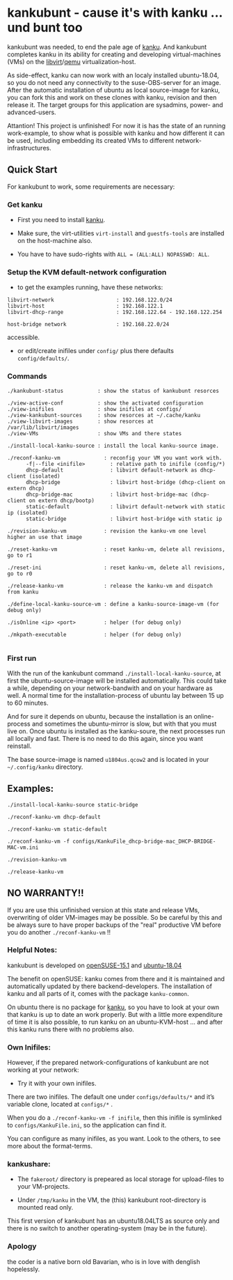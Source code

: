 # kankubunt - cause it's with kanku ... und bunt too

kankubunt was needed, to end the pale age of [kanku](https://github.com/M0ses/kanku).
And kankubunt completes kanku in its ability for creating and developing
virtual-machines (VMs) on the [libvirt](https://libvirt.org)/[qemu](https://www.qemu.org/) virtualization-host.

As side-effect, kanku can now work with an localy installed ubuntu-18.04, so
you do not need any connectivity to the suse-OBS-server for an image. After the
automatic installation of ubuntu as local source-image for kanku, you can fork
this and work on these clones with kanku, revision and then release it. The
target groups for this application are sysadmins, power- and advanced-users.

Attantion! This project is unfinished! For now it is has the state of an running
work-example, to show what is possible with kanku and how different it can be
used, including embedding its created VMs to different network-infrastructures.

## Quick Start

For kankubunt to work, some requirements are necessary:

### Get kanku

- First you need to install [kanku](https://github.com/M0ses/kanku).

- Make sure, the virt-utilities `virt-install` and `guestfs-tools` are installed on the host-machine also.

- You have to have sudo-rights with `ALL = (ALL:ALL) NOPASSWD: ALL`.

### Setup the KVM default-network configuration

- to get the examples running, have these networks:
```
libvirt-network                    : 192.168.122.0/24
libvirt-host                       : 192.168.122.1
libvirt-dhcp-range                 : 192.168.122.64 - 192.168.122.254

host-bridge network                : 192.168.22.0/24
```
accessible.

- or edit/create inifiles under `config/` plus there defaults `config/defaults/`.

### Commands

```
./kankubunt-status           : show the status of kankubunt resorces

./view-active-conf           : show the activated configuration
./view-inifiles              : show inifiles at configs/
./view-kankubunt-sources     : show resorces at ~/.cache/kanku
./view-libvirt-images        : show resorces at /var/lib/libvirt/images
./view-VMs                   : show VMs and there states

./install-local-kanku-source : install the local kanku-source image.

./reconf-kanku-vm              : reconfig your VM you want work with.
      -f|--file <inifile>        : relative path to inifile (config/*)
      dhcp-default               : libvirt default-network as dhcp-client (isolated)
      dhcp-bridge                : libvirt host-bridge (dhcp-client on extern dhcp)
      dhcp-bridge-mac            : libvirt host-bridge-mac (dhcp-client on extern dhcp/bootp)
      static-default             : libvirt default-network with static ip (isolated)
      static-bridge              : libvirt host-bridge with static ip

./revision-kanku-vm            : revision the kanku-vm one level higher an use that image

./reset-kanku-vm               : reset kanku-vm, delete all revisions, go to r1

./reset-ini                    : reset kanku-vm, delete all revisions, go to r0

./release-kanku-vm             : release the kanku-vm and dispatch from kanku

./define-local-kanku-source-vm : define a kanku-source-image-vm (for debug only)

./isOnline <ip> <port>         : helper (for debug only)

./mkpath-executable            : helper (for debug only)


```

### First run

With the run of the kankubunt command `./install-local-kanku-source`, at first
the ubuntu-source-image will be installed automatically. This could take a
while, depending on your network-bandwith and on your hardware as well. A normal
time for the installation-process of ubuntu lay between 15 up to 60 minutes.

And for sure it depends on ubuntu, because the installation is an online-process
and sometimes the ubuntu-mirror is slow, but with that you must live on. Once
ubuntu is installed as the kanku-soure, the next processes run all locally and
fast. There is no need to do this again, since you want reinstall.

The base source-image is named `u1804us.qcow2` and is located in your
`~/.config/kanku` directory.


## Examples:

```
./install-local-kanku-source static-bridge

./reconf-kanku-vm dhcp-default

./reconf-kanku-vm static-default

./reconf-kanku-vm -f configs/KankuFile_dhcp-bridge-mac_DHCP-BRIDGE-MAC-vm.ini

./revision-kanku-vm

./release-kanku-vm

```

## NO WARRANTY!!

If you are use this unfinished version at this state and release VMs,
overwriting of older VM-images may be possible. So be careful by this and be
always sure to have proper backups of the "real" productive VM before you do
another `./reconf-kanku-vm` !!

### Helpful Notes:

kankubunt is developed on [openSUSE-15.1](https://de.opensuse.org/Portal:15.1) and [ubuntu-18.04](http://releases.ubuntu.com/18.04/)

The benefit on openSUSE: kanku comes from there and it is maintained and
automatically updated by there backend-developers. The installation of kanku and
all parts of it, comes with the package `kanku-common`.

On ubuntu there is no package for [kanku](https://github.com/M0ses/kanku), so
you have to look at your own that kanku is up to date an work properly. But
with a little more expenditure of time it is also possible, to run kanku on an
ubuntu-KVM-host ... and after this kanku runs there with no problems also.

### Own Inifiles:

However, if the prepared network-configurations of kankubunt are not working
at your network:

- Try it with your own inifiles.

There are two inifiles. The default one under `configs/defaults/*` and it’s
variable clone, located at `configs/*` .

When you do a `./reconf-kanku-vm -f inifile`, then this inifile is symlinked
to `configs/KankuFile.ini`, so the application can find it.

You can configure as many inifiles, as you want. Look to the others,
to see more about the format-terms.

### kankushare:

- The `fakeroot/` directory is prepeared as local storage for upload-files to your VM-projects.

- Under `/tmp/kanku` in the VM, the (this) kankubunt root-directory is mounted read only.

This first version of kankubunt has an ubuntu18.04LTS as source only and there
is no switch to another operating-system (may be in the future).

### Apology

the coder is a native born old Bavarian, who is in love with denglish hopelessly.

